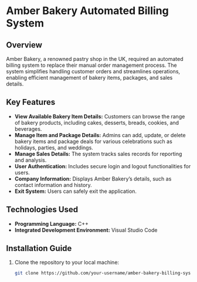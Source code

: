 # Amber Bakery Automated Billing System

## Overview

Amber Bakery, a renowned pastry shop in the UK, required an automated billing system to replace their manual order management process. The system simplifies handling customer orders and streamlines operations, enabling efficient management of bakery items, packages, and sales details.

## Key Features

- **View Available Bakery Item Details:** Customers can browse the range of bakery products, including cakes, desserts, breads, cookies, and beverages.
- **Manage Item and Package Details:** Admins can add, update, or delete bakery items and package deals for various celebrations such as holidays, parties, and weddings.
- **Manage Sales Details:** The system tracks sales records for reporting and analysis.
- **User Authentication:** Includes secure login and logout functionalities for users.
- **Company Information:** Displays Amber Bakery’s details, such as contact information and history.
- **Exit System:** Users can safely exit the application.

## Technologies Used

- **Programming Language:** C++
- **Integrated Development Environment:** Visual Studio Code

## Installation Guide

1. Clone the repository to your local machine:
   ```bash
   git clone https://github.com/your-username/amber-bakery-billing-system.git
   ```
